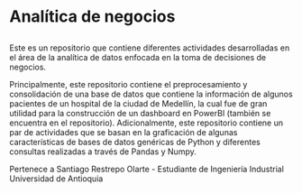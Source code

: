 # **Analítica de negocios**

## 
Este es un repositorio que contiene diferentes actividades desarrolladas en el área de la analítica de datos enfocada en la toma de decisiones de negocios.

Principalmente, este repositorio contiene el preprocesamiento y consolidación de una base de datos que contiene la información de algunos pacientes de un hospital de la ciudad de Medellín, la cual fue de gran utilidad para la construcción de un dashboard en PowerBI (también se encuentra en el repositorio). Adicionalmente, este repositorio contiene un par de actividades que se basan en la graficación de algunas características de bases de datos genéricas de Python y diferentes consultas realizadas a través de Pandas y Numpy.

Pertenece a Santiago Restrepo Olarte - Estudiante de Ingeniería Industrial
Universidad de Antioquia
